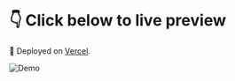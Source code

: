 # 👇 Click below to live preview

🚀 Deployed on [Vercel](https://next-chakra-skylab-homepage-git-master.guilhermerodriguesprofissional.vercel.app/).

![Demo](https://raw.githubusercontent.com/guilhermerodz/next-chakra-skylab-homepage/assets/demo.png)
